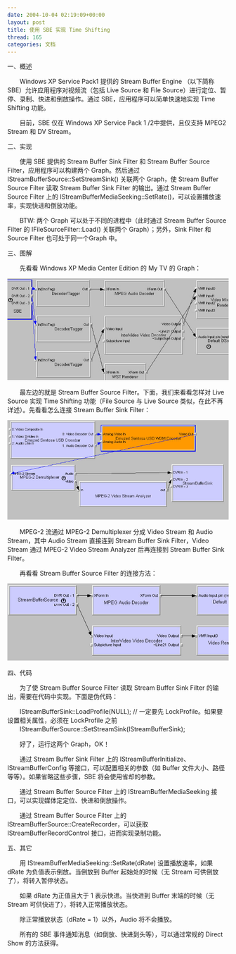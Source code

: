 ```yaml
---
date: 2004-10-04 02:19:09+00:00
layout: post
title: 使用 SBE 实现 Time Shifting
thread: 165
categories: 文档
---
```


一、概述

  


　　Windows XP Service Pack1 提供的 Stream Buffer Engine （以下简称 SBE）允许应用程序对视频流（包括 Live Source 和 File Source）进行定位、暂停、录制、快进和倒放操作。通过 SBE，应用程序可以简单快速地实现 Time Shifting 功能。

  


　　目前，SBE 仅在 Windows XP Service Pack 1 /2中提供，且仅支持 MPEG2 Stream 和 DV Stream。

  


  
二、实现

  


　　使用 SBE 提供的 Stream Buffer Sink Filter 和 Stream Buffer Source Filter，应用程序可以构建两个 Graph。然后通过 IStreamBufferSource::SetStreamSink() 关联两个 Graph，使 Stream Buffer Source Filter 读取 Stream Buffer Sink Filter 的输出。通过 Stream Buffer Source Filter 上的 IStreamBufferMediaSeeking::SetRate()，可以设置播放速率，实现快进和倒放功能。

  


　　BTW: 两个 Graph 可以处于不同的进程中（此时通过 Stream Buffer Source Filter 的 IFileSourceFilter::Load() 关联两个 Graph）；另外，Sink Filter 和 Source Filter 也可处于同一个Graph 中。

<!-- more -->  


  
三、图解

  


　　先看看 Windows XP Media Center Edition 的 My TV 的 Graph：

  


[![ ](/assets/1096798563.jpg)](/assets/1096798563.jpg)

  


　　最左边的就是 Stream Buffer Source Filter。下面，我们来看看怎样对 Live Source 实现 Time Shifting 功能（File Source 与 Live Source 类似，在此不再详述）。先看看怎么连接 Stream Buffer Sink Filter：

  


[![ ](/assets/1096798652.jpg)](/assets/1096798652.jpg)

  


　　MPEG-2 流通过 MPEG-2 Demultiplexer 分成 Video Stream 和 Audio Stream，其中 Audio Stream 直接连到 Stream Buffer Sink Filter，Video Stream 通过 MPEG-2 Video Stream Analyzer 后再连接到 Stream Buffer Sink Filter。

  


　　再看看 Stream Buffer Source Filter 的连接方法：

  


[![ ](/assets/1096798665.jpg)](/assets/1096798665.jpg)

  


  
四、代码

  


　　为了使 Stream Buffer Source Filter 读取 Stream Buffer Sink Filter 的输出，需要在代码中实现。下面是伪代码：

  


　　IStreamBufferSink::LoadProfile(NULL); // 一定要先 LockProfile。如果要设置相关属性，必须在 LockProfile 之前  
　　IStreamBufferSource::SetStreamSink(IStreamBufferSink);

  


　　好了，运行这两个 Graph，OK！

  


　　通过 Stream Buffer Sink Filter 上的 IStreamBufferInitialize、IStreamBufferConfig 等接口，可以配置相关的参数（如 Buffer 文件大小、路径等等）。如果省略这些步骤，SBE 将会使用省却的参数。

  


　　通过 Stream Buffer Source Filter 上的 IStreamBufferMediaSeeking 接口，可以实现媒体定定位、快进和倒放操作。

  


　　通过 Stream Buffer Source Filter 上的 IStreamBufferSource::CreateRecorder，可以获取 IStreamBufferRecordControl 接口，进而实现录制功能。

  
  


五、其它

  


　　用 IStreamBufferMediaSeeking::SetRate(dRate) 设置播放速率，如果 dRate 为负值表示倒放。当倒放到 Buffer 起始处的时候（无 Stream 可供倒放了），将转入暂停状态。

  


　　如果 dRate 为正值且大于 1 表示快进。当快进到 Buffer 末端的时候（无 Stream 可供快进了），将转入正常播放状态。

  


　　除正常播放状态（dRate = 1）以外，Audio 将不会播放。

  


　　所有的 SBE 事件通知消息（如倒放、快进到头等），可以通过常规的 Direct Show 的方法获得。

  


  


  

